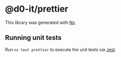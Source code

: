 # @d0-it/prettier

This library was generated with [Nx](https://nx.dev).

## Running unit tests

Run `nx test prettier` to execute the unit tests via [Jest](https://jestjs.io).
